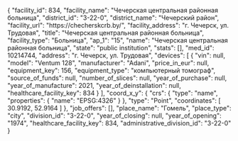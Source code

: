 {
    "facility_id": 834,
    "facility_name": "Чечерская центральная районная больница",
    "district_id": "3-22-0",
    "district_name": "Чечерский район",
    "facility_url": "https:\/\/checherskcrb.by\/",
    "facility_address": "г. Чечерск, ул. Трудовая",
    "title": "Чечерская центральная районная больница",
    "facility_type": "Больница",
    "ap_1": "15",
    "name": "Чечерская центральная районная больница",
    "state": "public institution",
    "stats": [],
    "med_id": 10214744,
    "address": "г. Чечерск, ул. Трудовая",
    "devices": [
        {
            "vin": null,
            "model": "Ventum 128",
            "manufacturer": "Adani",
            "price_in_eur": null,
            "equipment_key": 156,
            "equipment_type": "компьютерный томограф",
            "source_of_funds": null,
            "number_of_slices": null,
            "year_of_purchase": null,
            "year_of_manufacture": 2021,
            "year_of_deinstallation": null,
            "healthcare_facility_key": 834
        }
    ],
    "coord_x_y": {
        "crs": {
            "type": "name",
            "properties": {
                "name": "EPSG:4326"
            }
        },
        "type": "Point",
        "coordinates": [
            30.9192,
            52.9164
        ]
    },
    "job_offers": [],
    "place_name": "Гомель",
    "place_type": "city",
    "division_id": "3-22-0",
    "year_of_closing": null,
    "year_of_opening": "1974",
    "healthcare_facility_key": 834,
    "administrative_division_id": "3-22-0"
}